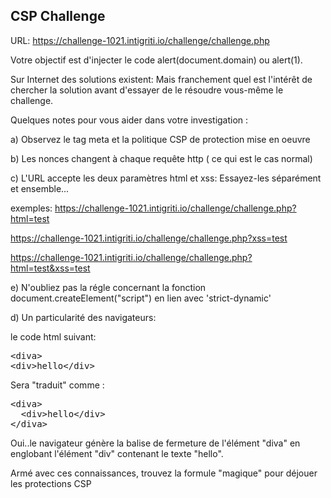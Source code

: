 ## CSP Challenge

URL: https://challenge-1021.intigriti.io/challenge/challenge.php

Votre objectif est d'injecter le code alert(document.domain) ou alert(1).

Sur Internet des solutions existent: Mais franchement quel est l'intérêt de chercher la solution avant d'essayer de le résoudre vous-même le challenge.


Quelques notes pour vous aider dans votre investigation :

a) Observez le tag meta et la politique CSP de protection mise en oeuvre

b) Les nonces changent à chaque requête http ( ce qui est le cas normal)

c) L'URL accepte les deux paramètres html et xss: Essayez-les séparément et ensemble...

exemples:
https://challenge-1021.intigriti.io/challenge/challenge.php?html=test

https://challenge-1021.intigriti.io/challenge/challenge.php?xss=test

https://challenge-1021.intigriti.io/challenge/challenge.php?html=test&xss=test

e) N'oubliez pas la régle concernant la fonction document.createElement("script") en lien avec 'strict-dynamic'


d) Un particularité des navigateurs:

le code html suivant:

<pre>
&lt;diva&gt;
&lt;div>hello&lt;/div>
</pre>


Sera "traduit" comme :

<pre>&lt;diva&gt;
  &lt;div>hello&lt;/div>
&lt;/diva&gt;</pre>

Oui..le navigateur génère la balise de fermeture de l'élément "diva" en englobant l'élément "div" contenant le texte "hello".

Armé avec ces connaissances, trouvez la formule "magique" pour déjouer les protections CSP

